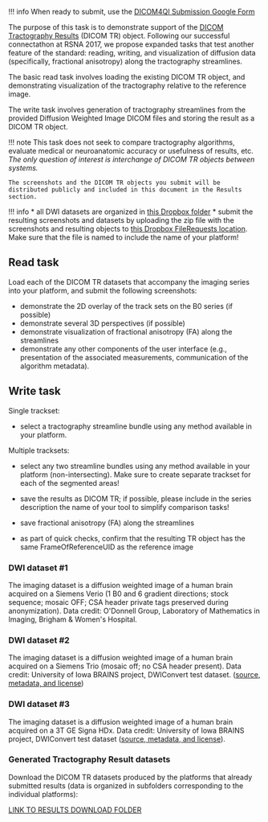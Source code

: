 !!! info
    When ready to submit, use the [DICOM4QI Submission Google Form](http://bit.ly/dicom4qi-submit)

The purpose of this task is to demonstrate support of the [DICOM Tractography Results](http://dicom.nema.org/medical/dicom/current/output/chtml/part03/sect_A.78.html) \(DICOM TR\) object. Following our successful connectathon at RSNA 2017, we propose expanded tasks that test another feature of the standard: reading, writing, and visualization of diffusion data (specifically, fractional anisotropy) along the tractography streamlines. 

The basic read task involves loading the existing DICOM TR object, and demonstrating visualization of the tractography relative to the reference image.

The write task involves generation of tractography streamlines from the provided Diffusion Weighted Image DICOM files and storing the result as a DICOM TR object.

!!! note
    This task does not seek to compare tractography algorithms, evaluate medical or neuroanatomic accuracy or usefulness of results, etc. _The only question of interest is interchange of DICOM TR objects between systems._

    The screenshots and the DICOM TR objects you submit will be distributed publicly and included in this document in the Results section.

!!! info
    * all DWI datasets are organized in [this Dropbox folder](https://www.dropbox.com/sh/qv1mo5lg5bzykps/AAB721QJ1VjZUm4oUSAleHsWa?dl=1)
    * submit the resulting screenshots and datasets by uploading the zip file with the screenshots and resulting objects to [this Dropbox FileRequests location](https://www.dropbox.com/request/XvwJrx22BxMxx6EcIZr3). Make sure that the file is named to include the name of your platform!

## Read task

Load each of the DICOM TR datasets that accompany the imaging series into your platform, and submit the following screenshots:

* demonstrate the 2D overlay of the track sets on the B0 series (if possible)
* demonstrate several 3D perspectives (if possible)
* demonstrate visualization of fractional anisotropy (FA) along the streamlines
* demonstrate any other components of the user interface (e.g., presentation of the associated measurements, communication of the algorithm metadata).

## Write task

Single trackset:

* select a tractography streamline bundle using any method available in your platform.

Multiple tracksets:

* select any two streamline bundles using any method available in your platform (non-intersecting). Make sure to create separate trackset for each of the segmented areas!

* save the results as DICOM TR; if possible, please include in the series description the name of your tool to simplify comparison tasks!
* save fractional anisotropy (FA) along the streamlines
* as part of quick checks, confirm that the resulting TR object has the same FrameOfReferenceUID as the reference image


### DWI dataset #1

The imaging dataset is a diffusion weighted image of a human brain acquired on a Siemens Verio \(1 B0 and 6 gradient directions; stock sequence; mosaic OFF; CSA header private tags preserved during anonymization\). Data credit: O'Donnell Group, Laboratory of Mathematics in Imaging, Brigham & Women's Hospital.

### DWI dataset #2

The imaging dataset is a diffusion weighted image of a human brain acquired on a Siemens Trio \(mosaic off; no CSA header present\). Data credit: University of Iowa BRAINS project, DWIConvert test dataset. \([source, metadata, and license](http://slicer.kitware.com/midas3/item/93005)\)

### DWI dataset #3

The imaging dataset is a diffusion weighted image of a human brain acquired on a 3T GE Signa HDx. Data credit: University of Iowa BRAINS project, DWIConvert test dataset \([source, metadata, and license](http://slicer.kitware.com/midas3/item/92995)\).

### Generated Tractography Result datasets

Download the DICOM TR datasets produced by the platforms that already submitted results \(data is organized in subfolders corresponding to the individual platforms\):

[LINK TO RESULTS DOWNLOAD FOLDER](https://www.dropbox.com/sh/gmy2nt1mlfk1k2w/AADIdfcLUUZ8ViAh7i6x0aana?dl=0)
